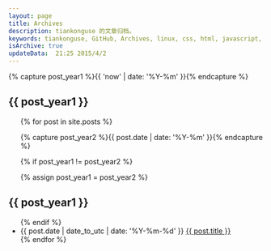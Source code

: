 ```yaml
---
layout: page
title: Archives
description: tiankonguse 的文章归档。
keywords: tiankonguse, GitHub, Archives, linux, css, html, javascript, python, Jekyll, plugins, php, 大数据, 分布式, 机器学习, acm, 算法
isArchive: true
updateData:  21:25 2015/4/2
---
```



<article class="main-article">
{% capture post_year1 %}{{ 'now' | date: '%Y-%m' }}{% endcapture %}

<h2>{{ post_year1 }}</h2>
<ul class="article-year clearfix">

{% for post in site.posts %}

{% capture post_year2 %}{{ post.date | date: '%Y-%m' }}{% endcapture %}

{% if post_year1 != post_year2 %}

{% assign post_year1 = post_year2 %}

</ul>
<h2>{{ post_year1 }}</h2>
<ul class="article-year clearfix">
{% endif %}

<li>
<span>{{ post.date | date_to_utc | date: '%Y-%m-%d' }}</span>
<a href="{{site.url}}{{ post.url }}">{{ post.title }}</a>
</li>
{% endfor %}
</ul>
</article>
